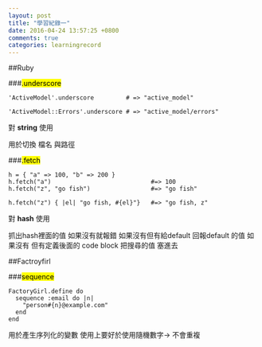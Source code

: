 ```yaml
---
layout: post
title: "學習紀錄一"
date: 2016-04-24 13:57:25 +0800
comments: true
categories: learningrecord
---
```




##Ruby

###<mark>.underscore 

```
'ActiveModel'.underscore         # => "active_model"

'ActiveModel::Errors'.underscore # => "active_model/errors"
```

對 **string** 使用

用於切換 檔名  與路徑  

###<mark>.fetch

```
h = { "a" => 100, "b" => 200 }
h.fetch("a")                            #=> 100
h.fetch("z", "go fish")                 #=> "go fish"

h.fetch("z") { |el| "go fish, #{el}"}   #=> "go fish, z"
```
對 **hash** 使用

抓出hash裡面的值  如果沒有就報錯   如果沒有但有給default 
回報default 的值
如果沒有 但有定義後面的 code block 把搜尋的值 塞進去




##Factroyfirl

###<mark>sequence

```
FactoryGirl.define do
  sequence :email do |n|
    "person#{n}@example.com"
  end
end
```

用於產生序列化的變數
使用上要好於使用隨機數字-> 不會重複



